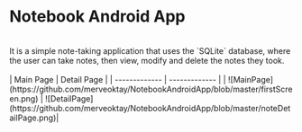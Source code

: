 # Notebook Android App
<br/>
It is a simple note-taking application that uses the `SQLite` database, where the user can take notes, then view, modify and delete the notes they took.
<br/>
<br/>
| Main Page | Detail Page |
| ------------- | ------------- |
| ![MainPage](https://github.com/merveoktay/NotebookAndroidApp/blob/master/firstScreen.png) | ![DetailPage](https://github.com/merveoktay/NotebookAndroidApp/blob/master/noteDetailPage.png)|
